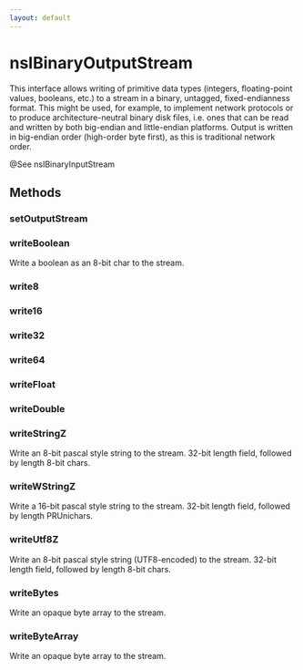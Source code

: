 ```yaml
---
layout: default
---
```


# nsIBinaryOutputStream #

This interface allows writing of primitive data types (integers,
floating-point values, booleans, etc.) to a stream in a binary, untagged,
fixed-endianness format.  This might be used, for example, to implement
network protocols or to produce architecture-neutral binary disk files,
i.e. ones that can be read and written by both big-endian and little-endian
platforms.  Output is written in big-endian order (high-order byte first),
as this is traditional network order.

@See nsIBinaryInputStream


## Methods ##

### setOutputStream ###

### writeBoolean ###

Write a boolean as an 8-bit char to the stream.


### write8 ###

### write16 ###

### write32 ###

### write64 ###

### writeFloat ###

### writeDouble ###

### writeStringZ ###

Write an 8-bit pascal style string to the stream.
32-bit length field, followed by length 8-bit chars.


### writeWStringZ ###

Write a 16-bit pascal style string to the stream.
32-bit length field, followed by length PRUnichars.


### writeUtf8Z ###

Write an 8-bit pascal style string (UTF8-encoded) to the stream.
32-bit length field, followed by length 8-bit chars.


### writeBytes ###

Write an opaque byte array to the stream.


### writeByteArray ###

Write an opaque byte array to the stream.

